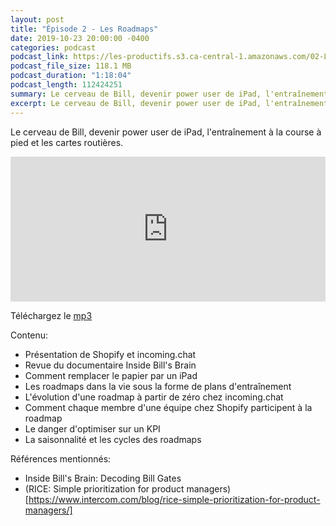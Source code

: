 ```yaml
---
layout: post
title: "Épisode 2 - Les Roadmaps"
date: 2019-10-23 20:00:00 -0400
categories: podcast
podcast_link: https://les-productifs.s3.ca-central-1.amazonaws.com/02-Les-Roadmaps.mp3
podcast_file_size: 118.1 MB
podcast_duration: "1:18:04"
podcast_length: 112424251
summary: Le cerveau de Bill, devenir power user de iPad, l'entraînement à la course à pied et les cartes routières
excerpt: Le cerveau de Bill, devenir power user de iPad, l'entraînement à la course à pied et les cartes routières
---
```


Le cerveau de Bill, devenir power user de iPad, l'entraînement à la course à pied et les cartes routières.

<iframe src="https://open.spotify.com/embed-podcast/episode/1jjAL4TfNuNlFIXsJHmmlh" width="100%" height="232" frameborder="0" allowtransparency="true" allow="encrypted-media"></iframe>

Téléchargez le [mp3](https://les-productifs.s3.ca-central-1.amazonaws.com/02-Les-Roadmaps.mp3)

Contenu:

- Présentation de Shopify et incoming.chat
- Revue du documentaire Inside Bill's Brain
- Comment remplacer le papier par un iPad
- Les roadmaps dans la vie sous la forme de plans d'entraînement
- L'évolution d'une roadmap à partir de zéro chez incoming.chat
- Comment chaque membre d'une équipe chez Shopify participent à la roadmap
- Le danger d'optimiser sur un KPI
- La saisonnalité et les cycles des roadmaps

Références mentionnés:

- Inside Bill's Brain: Decoding Bill Gates
- (RICE: Simple prioritization for product managers)[https://www.intercom.com/blog/rice-simple-prioritization-for-product-managers/]
